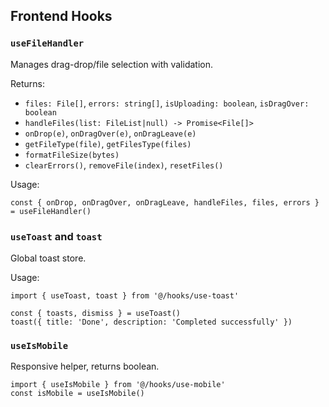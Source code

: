 ## Frontend Hooks

### `useFileHandler`
Manages drag-drop/file selection with validation.

Returns:
- `files: File[]`, `errors: string[]`, `isUploading: boolean`, `isDragOver: boolean`
- `handleFiles(list: FileList|null) -> Promise<File[]>`
- `onDrop(e)`, `onDragOver(e)`, `onDragLeave(e)`
- `getFileType(file)`, `getFilesType(files)`
- `formatFileSize(bytes)`
- `clearErrors()`, `removeFile(index)`, `resetFiles()`

Usage:
```tsx
const { onDrop, onDragOver, onDragLeave, handleFiles, files, errors } = useFileHandler()
```

### `useToast` and `toast`
Global toast store.

Usage:
```tsx
import { useToast, toast } from '@/hooks/use-toast'

const { toasts, dismiss } = useToast()
toast({ title: 'Done', description: 'Completed successfully' })
```

### `useIsMobile`
Responsive helper, returns boolean.
```tsx
import { useIsMobile } from '@/hooks/use-mobile'
const isMobile = useIsMobile()
```

